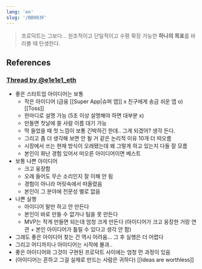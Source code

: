 ```yaml
---
lang: 'en'
slug: '/BB903F'
---
```


> 프로덕트는 그보다...
> 원초적이고 단일적이고 수평 확장 가능한 **하나의 목표**를 바라볼 때 탄생한다.

## References

### [Thread by @e1e1e1_eth](https://threadreaderapp.com/thread/1555809375712792576.html)

- 좋은 스타트업 아이디어는 보통
  - 작은 아이디어 (금융 [[Super App|슈퍼 앱]] x 친구에게 송금 쉬운 앱 o) [[Toss]]
  - 한마디로 설명 가능 (5초 이상 설명해야 하면 대부분 x)
  - 만들면 첫날에 쓸 사람 이름 대기 가능
  - 딱 들었을 때 첫 느낌이 보통 긴박하긴 한데.. 그게 되겠어? 생각 든다.
  - 그리고 좀 더 생각해 보면 안 될 거 같은 논리적 이유 10개 더 떠오름
  - 시장에서 쓰는 현재 방식이 오래됐는데 왜 그렇게 하고 있는지 다들 잘 모름
  - 본인이 화난 경험 있어서 떠오른 아이디어이면 베스트
- 보통 나쁜 아이디어
  - 크고 웅장함
  - 오래 들어도 무슨 소리인지 잘 이해 안 됨
  - 경험이 아니라 머릿속에서 떠올렸음
  - 본인이 그 분야에 전문성 별로 없음
- 나쁜 실행
  - 아이디어 말만 하고 안 만든다
  - 본인이 바로 만들 수 없거나 팀을 못 만든다
  - MVP는 작게 만들면 되는데 엄청 크게 만든다 (아이디어가 크고 웅장한 거랑 연관 + 본인 아이디어가 틀릴 수 있다고 생각 안 함)
- 그래도 좋은 아이디어 찾는 건 역시 어려움… 그 후 실행은 더 어렵다
- 그리고 어디까지나 아이디어는 시작에 불과..
- 좋은 아이디어와 그것이 구현된 프로덕트 사이에는 엄청 먼 과정이 있음
- (아이디어는 흔하고 그걸 실제로 만드는 사람은 귀하다) [[Ideas are worthless]]
